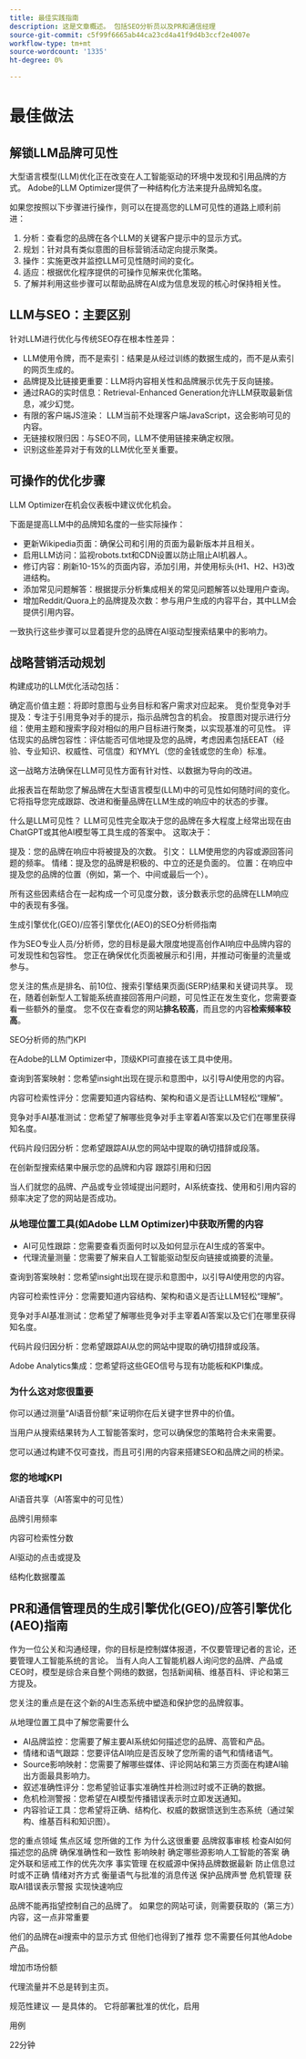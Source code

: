 ```yaml
---
title: 最佳实践指南
description: 这是文章概述。 包括SEO分析员以及PR和通信经理
source-git-commit: c5f99f6665ab44ca23cd4a41f9d4b3ccf2e4007e
workflow-type: tm+mt
source-wordcount: '1335'
ht-degree: 0%

---
```



# 最佳做法

## 解锁LLM品牌可见性

大型语言模型(LLM)优化正在改变在人工智能驱动的环境中发现和引用品牌的方式。 Adobe的LLM Optimizer提供了一种结构化方法来提升品牌知名度。

如果您按照以下步骤进行操作，则可以在提高您的LLM可见性的道路上顺利前进：

1. 分析：查看您的品牌在各个LLM的关键客户提示中的显示方式。
2. 规划：针对具有类似意图的目标营销活动定向提示聚类。
3. 操作：实施更改并监控LLM可见性随时间的变化。
4. 适应：根据优化程序提供的可操作见解来优化策略。
5. 了解并利用这些步骤可以帮助品牌在AI成为信息发现的核心时保持相关性。

## LLM与SEO：主要区别

针对LLM进行优化与传统SEO存在根本性差异：

* LLM使用令牌，而不是索引：结果是从经过训练的数据生成的，而不是从索引的网页生成的。
* 品牌提及比链接更重要：LLM将内容相关性和品牌展示优先于反向链接。
* 通过RAG的实时信息：Retrieval-Enhanced Generation允许LLM获取最新信息，减少幻觉。
* 有限的客户端JS渲染： LLM当前不处理客户端JavaScript，这会影响可见的内容。
* 无链接权限归因：与SEO不同，LLM不使用链接来确定权限。
* 识别这些差异对于有效的LLM优化至关重要。


## 可操作的优化步骤

LLM Optimizer在机会仪表板中建议优化机会。

下面是提高LLM中的品牌知名度的一些实际操作：

* 更新Wikipedia页面：确保公司和引用的页面为最新版本并且相关。
* 启用LLM访问：监视robots.txt和CDN设置以防止阻止AI机器人。
* 修订内容：刷新10-15%的页面内容，添加引用，并使用标头(H1、H2、H3)改进结构。
* 添加常见问题解答：根据提示分析集成相关的常见问题解答以处理用户查询。
* 增加Reddit/Quora上的品牌提及次数：参与用户生成的内容平台，其中LLM会提供引用内容。

一致执行这些步骤可以显着提升您的品牌在AI驱动型搜索结果中的影响力。


## 战略营销活动规划

构建成功的LLM优化活动包括：

确定高价值主题：将即时意图与业务目标和客户需求对应起来。
竞价型竞争对手提及：专注于引用竞争对手的提示，指示品牌包含的机会。
按意图对提示进行分组：使用主题和搜索字段对相似的用户目标进行聚类，以实现基准的可见性。
评估现实的品牌包容性：评估能否可信地提及您的品牌，考虑因素包括EEAT（经验、专业知识、权威性、可信度）和YMYL（您的金钱或您的生命）标准。

这一战略方法确保在LLM可见性方面有针对性、以数据为导向的改进。


此报表旨在帮助您了解品牌在大型语言模型(LLM)中的可见性如何随时间的变化。 它将指导您完成跟踪、改进和衡量品牌在LLM生成的响应中的状态的步骤。

什么是LLM可见性？
LLM可见性完全取决于您的品牌在多大程度上经常出现在由ChatGPT或其他AI模型等工具生成的答案中。 这取决于：

提及：您的品牌在响应中将被提及的次数。
引文： LLM使用您的内容或源回答问题的频率。
情绪：提及您的品牌是积极的、中立的还是负面的。
位置：在响应中提及您的品牌的位置（例如，第一个、中间或最后一个）。

所有这些因素结合在一起构成一个可见度分数，该分数表示您的品牌在LLM响应中的表现有多强。

<!--How to Track Visibility Changes
Here's how you can keep an eye on your brand's visibility in LLMs:
Step 1: Check Your Current Visibility

Use tools like Adobe LLM Optimizer to see how often your brand is mentioned in LLM responses.
Look at the prompts (questions) where your brand is mentioned and where it's missing.
Compare your visibility to your competitors to see how you stack up.

Step 2: Plan Your Strategy

Group similar prompts together based on what people are asking.
Focus on the prompts that are most important to your customers.
Check if your brand has a good chance of being mentioned for certain prompts. Make sure your content shows your expertise, trustworthiness, and authority.

Step 3: Improve Your Content

Update your website and other content to make it more relevant to the prompts you want to target.
Add FAQs to your pages that answer common questions people might ask.
Make sure your content is easy for LLMs to find and read. Fix any issues like blocked pages or problems with your website's code.

Step 4: Keep Improving

Use Adobe LLM Optimizer to track how your visibility changes over time.
If you notice competitors getting mentioned more often, adjust your strategy to stay ahead.
Keep updating your content to match what people are searching for and asking about.


Tools You Can Use
Here are some tools that can help you track and improve your visibility:

Adobe LLM Optimizer: This tool shows you how visible your brand is, what prompts you're mentioned in, and how you compare to competitors.
Google Search Console: Use this to find out what people are searching for and turn those searches into LLM prompts.
SEO Tools: Tools like Ahrefs or SEMrush can help you find keywords and questions people are asking online.
User-Generated Content Platforms: Platforms like Reddit, Quora, and Wikipedia are often used by LLMs to find information. Make sure your brand is visible there.


How to Measure Your Progress
To see how well your efforts are working, track these key metrics:

Mentions: How many times your brand is mentioned in LLM responses.
Citations: How often LLMs use your content or sources.
Sentiment: Are the mentions positive, neutral, or negative?
Position: Is your brand mentioned first, in the middle, or last in the response?
Visibility Score: This is a number that combines all the above metrics to show your overall visibility.


5. Real-Life Examples
Here are some examples of how you can improve your visibility:
Example 1: Fixing Website Issues
If LLMs can't access your website because of blocked pages or coding problems, they won't mention your brand. You can use Adobe LLM Optimizer to fix these issues and make sure your content is easy for LLMs to find.
Example 2: Updating Wikipedia
Since LLMs often use Wikipedia for information, make sure your company's page is accurate and up-to-date. You can also add your brand to other Wikipedia pages where it's relevant.
Example 3: Engaging on Reddit and Quora
LLMs use platforms like Reddit and Quora to find answers. You can join discussions and share helpful information about your brand to increase visibility.

6. Challenges You Might Face

Understanding Metrics: It can be tricky to figure out what visibility scores mean. Use tools like Adobe LLM Optimizer to get clear explanations.
Technical Problems: If your website has blocked pages or coding issues, LLMs might not be able to access your content.
Keeping Content Relevant: You'll need to make sure your content matches what people are asking about.


7. Tips for Success

Learn how to use Adobe LLM Optimizer to track your visibility and improve your content.
Make sure your website is easy for LLMs to access by fixing any technical issues.
Use data from search tools and user-generated content platforms to find out what people are asking about.
Keep updating your content to stay relevant and ahead of your competitors.


Conclusion
Improving your brand's visibility in LLMs is an ongoing process. By tracking your visibility, updating your content, and using the right tools, you can make sure your brand is mentioned more often and in a positive way. This report gives you the steps and tools you need to get started and succeed in LLM optimization.
What can I help with next?
Simplify the report further for a middle school audience.
Create a step-by-step LLM visibility improvement checklist.


Marketer's guide to Generative Engine Optimization (GEO)

Generative Engine Optimization (GEO), also called Answer Engine Optimization (AEO), is how you make your brand and content visible, trustworthy, and retrievable within AI-generated answers - across ChatGPT, Perplexity, Copilot, Gemini, and other LLM-driven assistants.

If traditional SEO helped you win page-one rankings, GEO helps you win AI citations and visibility inside answer engines. The Adobe LLM Optimizer lets you measure how your brand and content is visible inside those answer engines.

This article describes how to measure and enhance your visibility and influence in AI-driven search environments whether you're an SEO analyst/specialist, public relations (PR) or communication strategist, or a marketing manager.


<!-- brands enhance their visibility, accuracy, and influence in AI-driven search environments. It provides insights into brand presence in AI-generated answers, offers prescriptive content recommendations, and automates optimization fixes -->

<!-- Alva - don't forget to add to TOC -->

<!-- ## How GEO is changing your world

May remove this - Traditional SEO focuses on rankings in Google SERPs and GEO shifts focus to visibility within AI-generated answers and citation frequency.

Think about semantic visibility and retrieval relevance - not just keyword rankings. -->

生成引擎优化(GEO)/应答引擎优化(AEO)的SEO分析师指南

作为SEO专业人员/分析师，您的目标是最大限度地提高创作AI响应中品牌内容的可发现性和包容性。 您正在确保优化页面被展示和引用，并推动可衡量的流量或参与。

您关注的焦点是排名、前10位、搜索引擎结果页面(SERP)结果和关键词共享。 现在，随着创新型人工智能系统直接回答用户问题，可见性正在发生变化，您需要查看一些额外的量度。 您不仅在查看您的网站&#x200B;**排名较高**，而且您的内容&#x200B;**检索频率较高**。

SEO分析师的热门KPI

在Adobe的LLM Optimizer中，顶级KPI可直接在该工具中使用。

<!-- * AI Visibility Tracking: You need to see when and how your pages are appearing in AI-generated answers. This includes **citations** and **mentions** and sentiment. See [Brand Presence dashboard](/help/dashboards/brand-presence.md)

* Agentic Traffic Measurement: You need to understand traffic coming from AI-driven referrals or summaries. See [Agentic Traffic dashboard](/help/dashboards/agentic-traffic.md)-->

<!-- Not sure llm optimizer has all these - remove those not relevant-->

查询到答案映射：您希望insight出现在提示和意图中，以引导AI使用您的内容。

内容可检索性评分：您需要知道内容结构、架构和语义是否让LLM轻松“理解”。

竞争对手AI基准测试：您希望了解哪些竞争对手主宰着AI答案以及它们在哪里获得知名度。

代码片段归因分析：您希望跟踪AI从您的网站中提取的确切措辞或段落。


在创新型搜索结果中展示您的品牌和内容
跟踪引用和归因

当人们就您的品牌、产品或专业领域提出问题时，AI系统查找、使用和引用内容的频率决定了您的网站是否成功。

### 从地理位置工具(如Adobe LLM Optimizer)中获取所需的内容

* AI可见性跟踪：您需要查看页面何时以及如何显示在AI生成的答案中。
* 代理流量测量：您需要了解来自人工智能驱动型反向链接或摘要的流量。

查询到答案映射：您希望insight出现在提示和意图中，以引导AI使用您的内容。

内容可检索性评分：您需要知道内容结构、架构和语义是否让LLM轻松“理解”。

竞争对手AI基准测试：您希望了解哪些竞争对手主宰着AI答案以及它们在哪里获得知名度。

代码片段归因分析：您希望跟踪AI从您的网站中提取的确切措辞或段落。


Adobe Analytics集成：您希望将这些GEO信号与现有功能板和KPI集成。

### 为什么这对您很重要

你可以通过测量“AI语音份额”来证明你在后关键字世界中的价值。

当用户从搜索结果转为人工智能答案时，您可以确保您的策略符合未来需要。

您可以通过构建不仅可查找，而且可引用的内容来搭建SEO和品牌之间的桥梁。

### 您的地域KPI

AI语音共享（AI答案中的可见性）

品牌引用频率

内容可检索性分数

AI驱动的点击或提及

结构化数据覆盖

## PR和通信管理员的生成引擎优化(GEO)/应答引擎优化(AEO)指南

作为一位公关和沟通经理，你的目标是控制媒体报道，不仅要管理记者的言论，还要管理人工智能系统的言论。 当有人向人工智能机器人询问您的品牌、产品或CEO时，模型是综合来自整个网络的数据，包括新闻稿、维基百科、评论和第三方提及。

您关注的重点是在这个新的AI生态系统中塑造和保护您的品牌叙事。

从地理位置工具中了解您需要什么

* AI品牌监控：您需要了解主要AI系统如何描述您的品牌、高管和产品。
* 情绪和语气跟踪：您要评估AI响应是否反映了您所需的语气和情绪语气。
* Source影响映射：您需要了解哪些媒体、评论网站和第三方页面在构建AI输出方面最具影响力。
* 叙述准确性评分：您希望验证事实准确性并检测过时或不正确的数据。
* 危机检测警报：您希望在AI模型传播错误表示时立即发送通知。
* 内容验证工具：您希望将正确、结构化、权威的数据馈送到生态系统（通过架构、维基百科和知识图）。

您的重点领域
焦点区域    您所做的工作    为什么这很重要
品牌叙事审核    检查AI如何描述您的品牌    确保准确性和一致性
影响映射    确定哪些源影响人工智能的答案    确定外联和惩戒工作的优先次序
事实管理    在权威源中保持品牌数据最新    防止信息过时或不正确
情绪对齐方式    衡量语气与批准的消息传送    保护品牌声誉
危机管理    获取AI错误表示警报    实现快速响应

品牌不能再指望控制自己的品牌了。 如果您的网站可读，则需要获取的（第三方）内容，这一点非常重要

<!-- Add table and also the PR and Comm manager mission and Marketing manager mission (see chatgpt and copilot-->

他们的品牌在ai搜索中的显示方式
但他们也得到了推荐
您不需要任何其他Adobe产品。

增加市场份额

代理流量并不总是转到主页。

规范性建议 — 是具体的。 它将部署批准的优化，启用

用例

22分钟






<!-- Use the "Share of Voice" feature to see which competitors are dominating specific topics and adjust your strategy accordingly.-->

<!-- Purpose: Measure how much of the conversation your brand owns compared to competitors.
Insight:

This feature shows the percentage of visibility your brand has for specific topics compared to competitors.
For example, you can see how many mentions your brand has versus competitors like Canva or Microsoft for a topic like "design creation."


Best Practice:

Use this insight to identify gaps in your visibility and focus on improving your presence in underperforming topics.-->



<!--6. Content Visibility

Purpose: Ensure LLMs can access and render your content.
Insight:

The dashboard compares what LLMs can see versus what is actually on your page.
It provides a percentage of content visibility, highlighting areas where LLMs may only see a small portion of your page due to client-side rendering issues.


Best Practice:

Use the "LLM Optimizer on the Edge" feature to render static HTML versions of your pages for LLM bots, ensuring full content visibility.
Address issues like blocked pages, robots.txt restrictions, and client-side rendering problems.



7. Opportunities

Purpose: Identify actionable steps to improve visibility.
Insight:

The dashboard highlights opportunities for optimization, such as updating Wikipedia pages, contributing to Reddit or Quora threads, or improving page structure.
It provides specific recommendations, such as adding FAQs to pages or improving headers (H1, H2, H3).


Best Practice:

Review the opportunities section regularly and take action on the recommendations provided.
Ensure contributions to platforms like Wikipedia and Reddit are unbiased, non-commercial, and add value.-->

